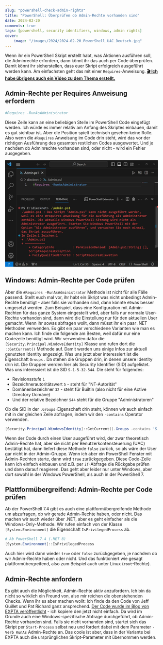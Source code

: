 ```yaml
---
slug: "powershell-check-admin-rights"
title: "PowerShell: Überprüfen ob Admin-Rechte vorhanden sind"
date: 2024-02-20
comments: true
tags: [powershell, security identifiers, windows, admin rights]
cover: 
    image: "/images/2024/2024-02-20_PowerShell_UAC_Deutsch.jpg"
---
```


Wenn ihr ein PowerShell Skript erstellt habt, was Aktionen ausführen soll, die Adminrechte erfordern, dann könnt ihr das auch per Code überprüfen. Damit könnt ihr sicherstellen, dass euer Skript erfolgreich ausgeführt werden kann. Am einfachsten geht das mit einer `Requires`-Anweisung.
**[🎬 Ich habe übrigens auch ein Video zu dem Thema erstellt.](https://youtu.be/ACUCARq7joM)**

## Admin-Rechte per Requires Anweisung erfordern

```powershell
#Requires -RunAsAdministrator
```

Diese Zeile kann an eine beliebigen Stelle im PowerShell Code eingefügt werden. Ich würde es immer relativ am Anfang des Skriptes einbauen, damit es gut sichtbar ist. Aber die Position spielt technisch gesehen keine Rolle. Also wenn die `#Requires` Anweisung im Code drin steht, wird das vor der richtigen Ausführung des gesamten restlichen Codes ausgewertet. Und je nachdem ob Adminrechte vorhanden sind, oder nicht - wird ein Fehler ausgegeben.

[![Fehler wenn #Requires -RunAsAdministrator Anweisung im Code genutzt wird, aber keine Admin-Rechte vorhanden sind](/images/2024/2024-02-20_PowerShell_Admin_Requires_Error.jpg "Fehler wenn #Requires -RunAsAdministrator Anweisung im Code genutzt wird, aber keine Admin-Rechte vorhanden sind")](/images/2024/2024-02-20_PowerShell_Admin_Requires_Error.jpg)

## Windows: Admin-Rechte per Code prüfen

Aber die `#Requires -RunAsAdministrator` Methode ist nicht für alle Fälle passend.
Stellt euch mal vor, ihr habt ein Skript was nicht unbedingt Admin-Rechte benötigt - aber falls sie vorhanden sind, dann könnte etwas besser umgesetzt werden. Zum Beispiel, dass eine Konfiguration mit Admin-Rechten für das ganze System eingestellt wird, aber falls nur normale User-Rechte vorhanden sind, dann wird die Einstellung nur für den aktuellen User gemacht. Wenn ihr sowas abfragen wollt, dann müsst ihr ein paar .NET Methoden verwenden. Es gibt ein paar verschiedene Varianten wie man es machen kann. Ich finde die folgende am Besten, weil dafür nur eine Codezeile benötigt wird.
Wir verwenden dafür die `[Security.Principal.WindowsIdentity]` Klasse und rufen dort die `::GetCurrent()` Methode auf. Damit werden uns einige Infos zur aktuell genutzten Identity angezeigt. Was uns jetzt aber interessiert ist die Eigenschaft `Groups` . Da stehen die Gruppen drin, in denen unsere Identity drin ist. Die Gruppen werden hier als Security Identifier (SID) aufgelistet. Was uns interessiert ist die SID `S-1-5-32-544`. Die steht für folgendes:

- Revisionsstufe `1`
- Bezeichnerautoritätswert `5` - steht für "NT-Autorität"
- Domänenbezeichner `32` - steht für Builtin (also nicht für eine Active Directory Domäne)
- Und der relative Bezeichner `544` steht für die Gruppe "Administratoren"

Ob die SID in der `.Groups`-Eigenschaft drin steht, können wir auch einfach mit in der gleichen Zeile abfragen, indem wir den `-contains` Operator verwenden.

```powershell
[Security.Principal.WindowsIdentity]::GetCurrent().Groups -contains 'S-1-5-32-544'
```

Wenn der Code durch einen User ausgeführt wird, der zwar theoretisch Admin-Rechte hat, aber sie nicht per Benutzerkontensteuerung (UAC) bestätigt hat, dann liefert diese Methode `false` zurück, so als wäre der User gar nicht in der Admin-Gruppe. Wenn ich aber ein PowerShell Fenster mit Admin-Rechten starte, dann wird `true` zurückgegeben. Diese Code-Zeile kann ich einfach einbauen und z.B. per `if`-Abfrage die Rückgabe prüfen und dann darauf reagieren. Das geht aber leider nur unter Windows, aber dort sowohl in der Windows PowerShell, als auch in der PowerShell 7.

## Plattformübergreifend: Admin-Rechte per Code prüfen

Ab der PowerShell 7.4 gibt es auch eine plattformübergreifende Methode um abzufragen, ob wir gerade Admin-Rechte haben, oder nicht. Das machen wir auch wieder über .NET, aber es geht einfacher als die Windows-Only-Methode. Wir rufen einfach von der Klasse `[System.Environment]` die Eigenschaft `IsPrivilegedProcess` ab.

```powershell
# Ab PowerShell 7.4 (.NET 8)
[System.Environment]::IsPrivilegedProcess
```

Auch hier wird dann wieder `true` oder `false` zurückgegeben, je nachdem ob wir Admin-Rechte haben oder nicht. Und das funktioniert wie gesagt plattformübergreifend, also zum Beispiel auch unter Linux (`root`-Rechte).

## Admin-Rechte anfordern

Es gibt auch die Möglichkeit, Admin-Rechte aktiv anzufordern. Ich bin da nicht so wirklich ein Freund von, also mir reichen die obenstehenden Checks. Wenn ihr es aber machen wollt: Ich finde da den Code von Jeff Guillet und Pat Richard ganz ansprechend. [Der Code wurde im Blog von EXPTA veröffentlicht](https://blog.expta.com/2017/03/how-to-self-elevate-powershell-script.html) - ich kopiere den jetzt nicht einfach. Da wird im Grunde auch eine Windows-spezifische Abfrage durchgeführt, ob Admin-Rechte vorhanden sind. Falls sie nicht vorhanden sind, startet sich das Skript per `Start-Process` selbst neu und fordert dabei mit dem Parameter `-Verb RunAs` Admin-Rechte an. Das coole ist aber, dass in der Variante bei EXPTA auch die ursprünglichen Skript-Parameter mit übernommen werden.
